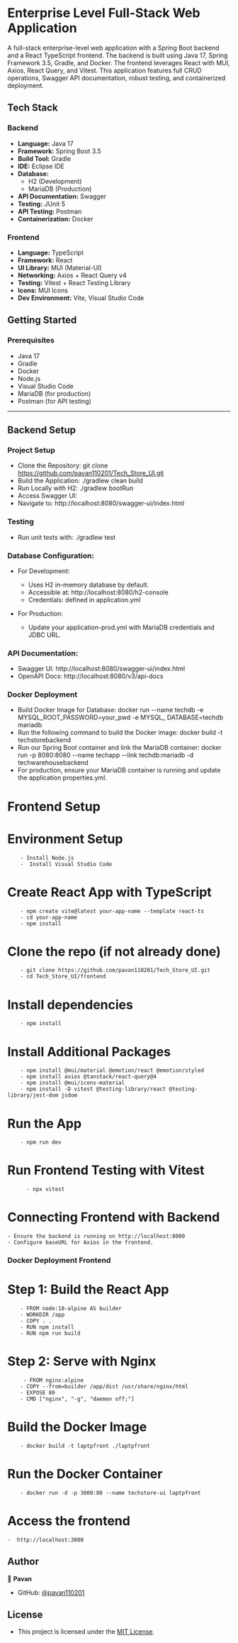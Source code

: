 # Enterprise Level Full-Stack Web Application

A full-stack enterprise-level web application with a Spring Boot backend and a React TypeScript frontend. The backend is built using Java 17, Spring Framework 3.5, Gradle, and Docker. The frontend leverages React with MUI, Axios, React Query, and Vitest. This application features full CRUD operations, Swagger API documentation, robust testing, and containerized deployment.



## Tech Stack

###  Backend
- **Language:** Java 17  
- **Framework:** Spring Boot 3.5  
- **Build Tool:** Gradle  
- **IDE:** Eclipse IDE  
- **Database:**
  - H2 (Development)
  - MariaDB (Production)  
- **API Documentation:** Swagger  
- **Testing:** JUnit 5  
- **API Testing:** Postman  
- **Containerization:** Docker  

###  Frontend
- **Language:** TypeScript  
- **Framework:** React  
- **UI Library:** MUI (Material-UI)  
- **Networking:** Axios + React Query v4  
- **Testing:** Vitest + React Testing Library  
- **Icons:** MUI Icons  
- **Dev Environment:** Vite, Visual Studio Code


##  Getting Started

###  Prerequisites

- Java 17  
- Gradle  
- Docker  
- Node.js  
- Visual Studio Code  
- MariaDB (for production)  
- Postman (for API testing)

---

##  Backend Setup

###  Project Setup
- Clone the Repository: git clone https://github.com/pavan110201/Tech_Store_UI.git
- Build the Application: ./gradlew clean build
- Run Locally with H2: ./gradlew bootRun
- Access Swagger UI: 
- Navigate to: http://localhost:8080/swagger-ui/index.html

### Testing
- Run unit tests with: ./gradlew test

### Database Configuration:
- For Development:
     - Uses H2 in-memory database by default.
     - Accessible at: http://localhost:8080/h2-console
     - Credentials: defined in application.yml

- For Production:
    - Update your application-prod.yml with MariaDB credentials and JDBC URL.

### API Documentation:
- Swagger UI: http://localhost:8080/swagger-ui/index.html
- OpenAPI Docs: http://localhost:8080/v3/api-docs

### Docker Deployment
- Build Docker Image for Database: docker run --name techdb -e MYSQL_ROOT_PASSWORD=your_pwd -e MYSQL_ DATABASE=techdb mariadb
- Run the following command to build the Docker image: docker build -t techstorebackend
- Run our Spring Boot container and link the MariaDB container: docker run -p 8080:8080 --name techapp --link techdb:mariadb -d  techwarehousebackend
- For production, ensure your MariaDB container is running and update the application properties.yml.

# Frontend Setup
   # Environment Setup
        - Install Node.js
        -  Install Visual Studio Code
   # Create React App with TypeScript
        - npm create vite@latest your-app-name --template react-ts
        - cd your-app-name
        - npm install
   # Clone the repo (if not already done)
        - git clone https://github.com/pavan110201/Tech_Store_UI.git
        - cd Tech_Store_UI/frontend
   # Install dependencies
        - npm install
   # Install Additional Packages
        - npm install @mui/material @emotion/react @emotion/styled
        - npm install axios @tanstack/react-query@4
        - npm install @mui/icons-material
        - npm install -D vitest @testing-library/react @testing-library/jest-dom jsdom
  # Run the App
        - npm run dev

# Run Frontend Testing with Vitest
          - npx vitest
# Connecting Frontend with Backend
    - Ensure the backend is running on http://localhost:8080
    - Configure baseURL for Axios in the frontend.

### Docker Deployment Frontend
  # Step 1: Build the React App
        - FROM node:18-alpine AS builder
        - WORKDIR /app
        - COPY . .
        - RUN npm install
        - RUN npm run build
  # Step 2: Serve with Nginx
         - FROM nginx:alpine
        - COPY --from=builder /app/dist /usr/share/nginx/html
        - EXPOSE 80
        - CMD ["nginx", "-g", "daemon off;"]
  # Build the Docker Image
        - docker build -t laptpfront ./laptpfront
  #  Run the Docker Container
        - docker run -d -p 3000:80 --name techstore-ui laptpfront
#  Access the frontend 
    -  http://localhost:3000

## Author

👤 **Pavan**

- GitHub: [@pavan110201](https://github.com/pavan110201)
  
## License

- This project is licensed under the [MIT License](LICENSE).


